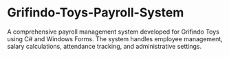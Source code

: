 # Grifindo-Toys-Payroll-System
A comprehensive payroll management system developed for Grifindo Toys using C# and Windows Forms. The system handles employee management, salary calculations, attendance tracking, and administrative settings.
